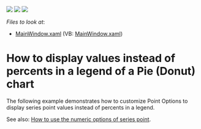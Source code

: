 <!-- default badges list -->
![](https://img.shields.io/endpoint?url=https://codecentral.devexpress.com/api/v1/VersionRange/128569810/21.1.5%2B)
[![](https://img.shields.io/badge/Open_in_DevExpress_Support_Center-FF7200?style=flat-square&logo=DevExpress&logoColor=white)](https://supportcenter.devexpress.com/ticket/details/E2283)
[![](https://img.shields.io/badge/📖_How_to_use_DevExpress_Examples-e9f6fc?style=flat-square)](https://docs.devexpress.com/GeneralInformation/403183)
<!-- default badges end -->
<!-- default file list -->
*Files to look at*:

* [MainWindow.xaml](./CS/MainWindow.xaml) (VB: [MainWindow.xaml](./VB/MainWindow.xaml))
<!-- default file list end -->
# How to display values instead of percents in a legend of a Pie (Donut) chart


<p>The following example demonstrates how to customize Point Options to display series point values instead of percents in a legend.</p><p>See also: <a href="https://www.devexpress.com/Support/Center/p/E2791">How to use the numeric options of series point</a>.</p>

<br/>


